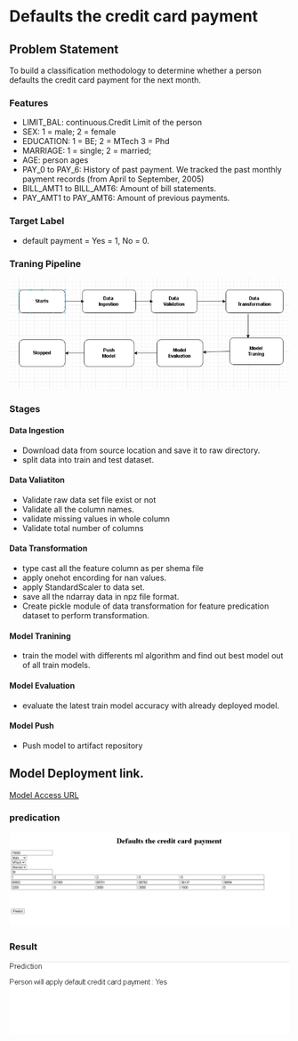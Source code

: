 # Defaults the credit card payment

## Problem Statement
To build a classification methodology to determine whether a person defaults the credit card payment for the next month.

### Features
-  LIMIT_BAL: continuous.Credit Limit of the person
-  SEX:  1 = male; 2 = female
-  EDUCATION: 1 = BE; 2 = MTech 3 = Phd
-  MARRIAGE: 1 = single; 2 = married; 
-  AGE: person ages
- PAY_0 to PAY_6: History of past payment. We tracked the past monthly payment records (from April to September, 2005)
- BILL_AMT1 to BILL_AMT6: Amount of bill statements.
- PAY_AMT1 to PAY_AMT6: Amount of previous payments.

### Target Label
- default payment = Yes = 1, No = 0.

### Traning Pipeline
![Screenshot](images\model_train_arch.JPG)

### Stages
#### Data Ingestion 
- Download data from source location and save it to raw directory.
- split data into train and test dataset. 

#### Data Valiatiton
- Validate raw data set file exist or not
- Validate all the column names.
- validate missing values in whole column
- Validate total number of columns

#### Data Transformation
- type cast all the feature column as per shema file
- apply onehot encording for nan values.
- apply StandardScaler to data set.
- save all the ndarray data in  npz file format.
- Create pickle module of data transformation for feature predication dataset to perform transformation.

#### Model Tranining
- train the model with differents ml algorithm and find out best model out of all train models.

#### Model Evaluation
- evaluate the latest train model accuracy with already deployed model.

#### Model Push
- Push model to artifact repository


## Model Deployment link.
[Model Access URL](https://ml-classification-model.herokuapp.com/)

### predication
![Screenshot](images\predication.PNG)
### Result
![Screenshot](images\predication_result.PNG)













  
  